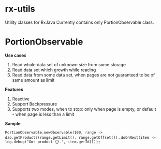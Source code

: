 # rx-utils
Utility classes for RxJava
Currently contains only PortionObservable class.

# PortionObservable

**Use cases**

1. Read whole data set of unknown size from some storage
2. Read data set which growth while reading
3. Read data from some data set, when pages are not guaranteed to be of same amount as limit

**Features**

1. Reactive
2. Support Backpressure
3. Supports two modes, when to stop: only when page is empty, or default - when page is less than a limit

**Sample**

`PortionObservable.newObservable(100, range -> dao.getProducts(range.getLimit(), range.getOffset())`
`.doOnNext(item -> log.debug("Got product {}.", item.getId()));`